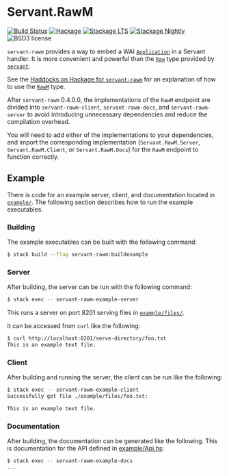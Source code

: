 # Servant.RawM

[![Build Status](https://secure.travis-ci.org/cdepillabout/servant-rawm.svg)](http://travis-ci.org/cdepillabout/servant-rawm)
[![Hackage](https://img.shields.io/hackage/v/servant-rawm.svg)](https://hackage.haskell.org/package/servant-rawm)
[![Stackage LTS](http://stackage.org/package/servant-rawm/badge/lts)](http://stackage.org/lts/package/servant-rawm)
[![Stackage Nightly](http://stackage.org/package/servant-rawm/badge/nightly)](http://stackage.org/nightly/package/servant-rawm)
![BSD3 license](https://img.shields.io/badge/license-BSD3-blue.svg)

`servant-rawm` provides a way to embed a WAI
[`Application`](https://hackage.haskell.org/package/wai-3.2.1.1/docs/Network-Wai.html#t:Application)
in a Servant handler. It is more convenient and powerful than the
[`Raw`](https://hackage.haskell.org/package/servant-0.11/docs/Servant-API-Raw.html#t:Raw)
type provided by [`servant`](https://hackage.haskell.org/package/servant).

See the
[Haddocks on Hackage for `servant-rawm`](https://hackage.haskell.org/package/servant-rawm/docs/Servant-RawM.html)
for an explanation of how to use the
[`RawM`](https://hackage.haskell.org/package/servant-rawm/docs/Servant-RawM.html#t:RawM)
type.

After `servant-rawm` 0.4.0.0, the implementations of the `RawM` endpoint are
divided into `servant-rawm-client`, `servant-rawm-docs`, and
`servant-rawm-server` to avoid introducing unnecessary dependencies and reduce
the compilation overhead.

You will need to add either of the implementations to your dependencies, and
import the corresponding implementation (`Servant.RawM.Server`,
`Servant.RawM.Client`, or `Servant.RawM.Docs`) for the `RawM` endpoint to
function correctly.

## Example

There is code for an example server, client, and documentation located
in [`example/`](example/). The following section describes how to run the
example executables.

### Building

The example executables can be built with the following command:

```sh
$ stack build --flag servant-rawm:buildexample
```

### Server

After building, the server can be run with the following command:

```sh
$ stack exec -- servant-rawm-example-server
```

This runs a server on port 8201 serving files
in [`example/files/`](example/files/).

It can be accessed from `curl` like the following:

```sh
$ curl http://localhost:8201/serve-directory/foo.txt
This is an example text file.
```

### Client

After building and running the server, the client can be run like the following:

```sh
$ stack exec -- servant-rawm-example-client
Successfully got file ./example/files/foo.txt:

This is an example text file.
```

### Documentation

After building, the documentation can be generated like the following. This is
documentation for the API defined in [example/Api.hs](example/Api.hs):

```sh
$ stack exec -- servant-rawm-example-docs
...
```
